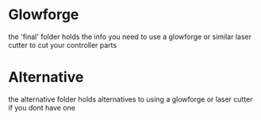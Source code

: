 # Glowforge

the 'final' folder  holds the info you need to use a glowforge or similar laser cutter to cut your controller parts

# Alternative

the alternative folder holds alternatives to using a glowforge or laser cutter if you dont have one

